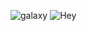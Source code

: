 ![galaxy](https://myoctocat.com/assets/images/base-octocat.svg)
![Hey](https://www.google.com/imgres?imgurl=https%3A%2F%2Fs2982.pcdn.co%2Fwp-content%2Fuploads%2F2020%2F03%2FBR_HeyYA_featuredImage.jpg.optimal.jpg&imgrefurl=https%3A%2F%2Fbookriot.com%2Flisten%2Fshows%2Fheyya%2F&tbnid=I93YmR6MGVv9kM&vet=12ahUKEwjOkNLL0_b5AhXIs3IEHbnjBvMQMygzegQIARBR..i&docid=cfLeUoCkQvps_M&w=700&h=376&q=hey%20images&ved=2ahUKEwjOkNLL0_b5AhXIs3IEHbnjBvMQMygzegQIARBR)
